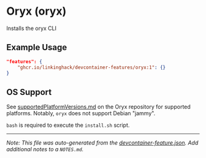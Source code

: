 
# Oryx (oryx)

Installs the oryx CLI

## Example Usage

```json
"features": {
    "ghcr.io/linkinghack/devcontainer-features/oryx:1": {}
}
```





## OS Support

See [supportedPlatformVersions.md](https://github.com/microsoft/Oryx/blob/main/doc/supportedPlatformVersions.md) on the Oryx repository for supported platforms.  Notably, `oryx` does not support Debian "jammy".

`bash` is required to execute the `install.sh` script.


---

_Note: This file was auto-generated from the [devcontainer-feature.json](https://github.com/linkinghack/devcontainer-features/blob/main/src/oryx/devcontainer-feature.json).  Add additional notes to a `NOTES.md`._
